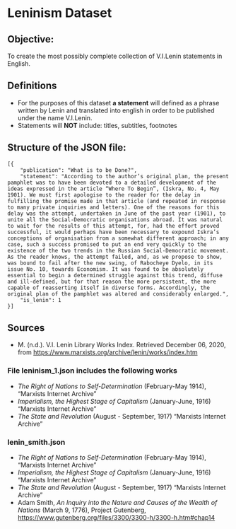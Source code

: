 # Leninism Dataset

## Objective: 
To create the most possibly complete collection of V.I.Lenin statements in English. 

## Definitions
* For the purposes of this dataset **a statement** will defined as a phrase written by Lenin and translated into english in order to be published under the name V.I.Lenin.
* Statements will **NOT** include: titles, subtitles, footnotes 
## Structure of the JSON file: 
```
[{
	"publication": "What is to be Done?",
	"statement": "According to the author’s original plan, the present pamphlet was to have been devoted to a detailed development of the ideas expressed in the article “Where To Begin”, (Iskra, No. 4, May 1901). We must first apologise to the reader for the delay in fulfilling the promise made in that article (and repeated in response to many private inquiries and letters). One of the reasons for this delay was the attempt, undertaken in June of the past year (1901), to unite all the Social-Democratic organisations abroad. It was natural to wait for the results of this attempt, for, had the effort proved successful, it would perhaps have been necessary to expound Iskra’s conceptions of organisation from a somewhat different approach; in any case, such a success promised to put an end very quickly to the existence of the two trends in the Russian Social-Democratic movement. As the reader knows, the attempt failed, and, as we propose to show, was bound to fail after the new swing, of Rabocheye Dyelo, in its issue No. 10, towards Economism. It was found to be absolutely essential to begin a determined struggle against this trend, diffuse and ill-defined, but for that reason the more persistent, the more capable of reasserting itself in diverse forms. Accordingly, the original plan of the pamphlet was altered and considerably enlarged.",
	"is_lenin": 1
}]
```

## Sources
* M. (n.d.). V.I. Lenin Library Works Index. Retrieved December 06, 2020, from https://www.marxists.org/archive/lenin/works/index.htm
### File leninism_1.json includes the following works

* *The Right of Nations to Self-Determination* (February-May 1914), “Marxists Internet Archive”
* *Imperialism, the Highest Stage of Capitalism* (January-June, 1916) “Marxists Internet Archive”
* *The State and Revolution* (August - September, 1917) “Marxists Internet Archive”

### lenin_smith.json
* *The Right of Nations to Self-Determination* (February-May 1914), “Marxists Internet Archive”
* *Imperialism, the Highest Stage of Capitalism* (January-June, 1916) “Marxists Internet Archive”
* *The State and Revolution* (August - September, 1917) “Marxists Internet Archive”
* Adam Smith, *An Inquiry into the Nature and Causes of the Wealth of Nations* (March 9, 1776), Project Gutenberg, https://www.gutenberg.org/files/3300/3300-h/3300-h.htm#chap14
